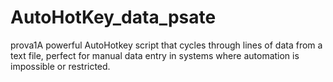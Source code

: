 # AutoHotKey_data_psate
prova1A powerful AutoHotkey script that cycles through lines of data from a text file, perfect for manual data entry in systems where automation is impossible or restricted. 
